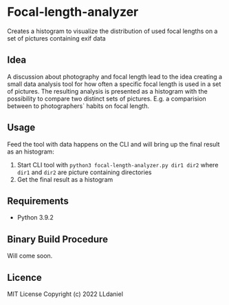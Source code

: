 # Focal-length-analyzer
Creates a histogram to visualize the distribution of used focal lengths on a set of pictures containing exif data

## Idea
A discussion about photography and focal length lead to the idea creating a small data analysis tool for how often a specific focal length is used in a set of pictures. The resulting analysis is presented as a histogram with the possibility to compare two distinct sets of pictures. E.g. a comparision between to photographers` habits on focal length.

## Usage
Feed the tool with data happens on the CLI and will bring up the final result as an histogram:
1. Start CLI tool with ```python3 focal-length-analyzer.py dir1 dir2``` where ```dir1``` and ```dir2``` are picture containing directories
2. Get the final result as a histogram

## Requirements
- Python 3.9.2

## Binary Build Procedure
Will come soon.

## Licence
MIT License
Copyright (c) 2022 LLdaniel
